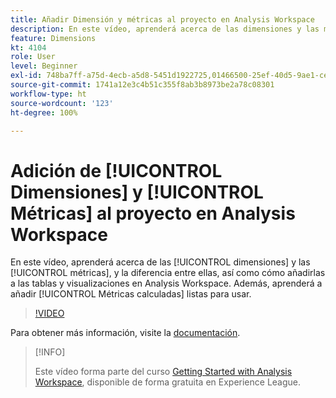 ```yaml
---
title: Añadir Dimensión y métricas al proyecto en Analysis Workspace
description: En este vídeo, aprenderá acerca de las dimensiones y las métricas, y la diferencia entre ellas, así como cómo añadirlas a las tablas y visualizaciones en Analysis Workspace. Aprenda también a añadir métricas calculadas listas para usar.
feature: Dimensions
kt: 4104
role: User
level: Beginner
exl-id: 748ba7ff-a75d-4ecb-a5d8-5451d1922725,01466500-25ef-40d5-9ae1-ce1e0e92b0b5
source-git-commit: 1741a12e3c4b51c355f8ab3b8973be2a78c08301
workflow-type: ht
source-wordcount: '123'
ht-degree: 100%

---
```


# Adición de [!UICONTROL Dimensiones] y [!UICONTROL Métricas] al proyecto en Analysis Workspace

En este vídeo, aprenderá acerca de las [!UICONTROL dimensiones] y las [!UICONTROL métricas], y la diferencia entre ellas, así como cómo añadirlas a las tablas y visualizaciones en Analysis Workspace. Además, aprenderá a añadir [!UICONTROL Métricas calculadas] listas para usar.

>[!VIDEO](https://video.tv.adobe.com/v/30606/?quality=12)

Para obtener más información, visite la [documentación](https://experienceleague.adobe.com/docs/analytics/analyze/analysis-workspace/components/analysis-workspace-components.html?lang=es).

>[!INFO]
>
> Este vídeo forma parte del curso [Getting Started with Analysis Workspace](https://experienceleague.adobe.com/?recommended=Analytics-U-1-2020.1.workspace&amp;lang=es), disponible de forma gratuita en Experience League.
